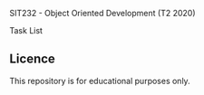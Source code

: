 SIT232 - Object Oriented Development (T2 2020)

Task List

## Licence

This repository is for educational purposes only. 

